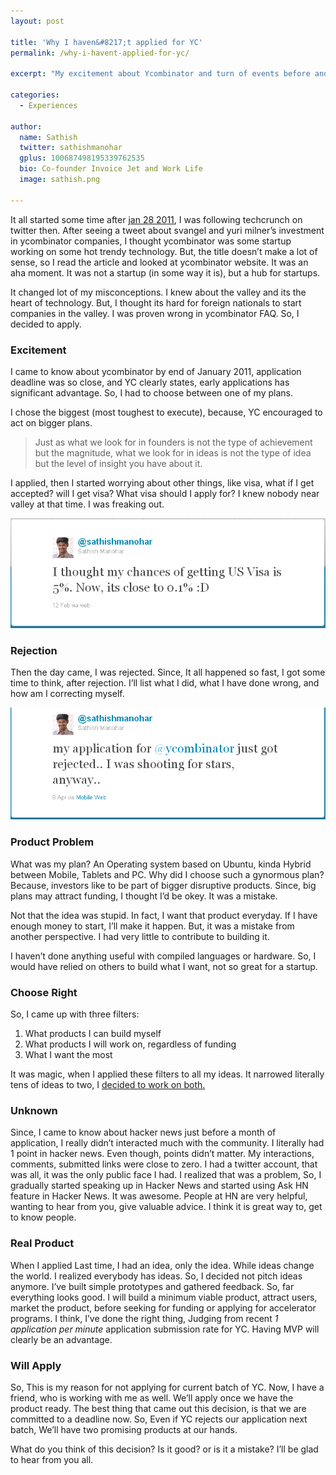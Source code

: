 ```yaml
---
layout: post

title: 'Why I haven&#8217;t applied for YC'
permalink: /why-i-havent-applied-for-yc/

excerpt: "My excitement about Ycombinator and turn of events before and after my application"

categories:
  - Experiences

author: 
  name: Sathish
  twitter: sathishmanohar
  gplus: 100687498195339762535 
  bio: Co-founder Invoice Jet and Work Life
  image: sathish.png

---
```

It all started some time after [jan 28 2011][1], I was following techcrunch on twitter then. After seeing a tweet about svangel and yuri milner&#8217;s investment in ycombinator companies, I thought ycombinator was some startup working on some hot trendy technology. But, the title doesn&#8217;t make a lot of sense, so I read the article and looked at ycombinator website. It was an aha moment. It was not a startup (in some way it is), but a hub for startups.

It changed lot of my misconceptions. I knew about the valley and its the heart of technology. But, I thought its hard for foreign nationals to start companies in the valley. I was proven wrong in ycombinator FAQ. So, I decided to apply.

### Excitement

I came to know about ycombinator by end of January 2011, application deadline was so close, and YC clearly states, early applications has significant advantage. So, I had to choose between one of my plans.

I chose the biggest (most toughest to execute), because, YC encouraged to act on bigger plans. 

> Just as what we look for in founders is not the type of achievement but the magnitude, what we look for in ideas is not the type of idea but the level of insight you have about it.

I applied, then I started worrying about other things, like visa, what if I get accepted? will I get visa? What visa should I apply for? I knew nobody near valley at that time. I was freaking out.

<div class="full"><img src="/images/tweet_about_visa.png"></div>

### Rejection

Then the day came, I was rejected. Since, It all happened so fast, I got some time to think, after rejection. I&#8217;ll list what I did, what I have done wrong, and how am I correcting myself.

<div class="full"><img src="/images/tweet_about_rejection.png"></div>

### Product Problem

What was my plan? An Operating system based on Ubuntu, kinda Hybrid between Mobile, Tablets and PC. Why did I choose such a gynormous plan? Because, investors like to be part of bigger disruptive products. Since, big plans may attract funding, I thought I&#8217;d be okey. It was a mistake.

Not that the idea was stupid. In fact, I want that product everyday. If I have enough money to start, I&#8217;ll make it happen. But, it was a mistake from another perspective. I had very little to contribute to building it.

I haven&#8217;t done anything useful with compiled languages or hardware. So, I would have relied on others to build what I want, not so great for a startup.

### Choose Right

So, I came up with three filters:

1.  What products I can build myself
2.  What products I will work on, regardless of funding
3.  What I want the most

It was magic, when I applied these filters to all my ideas. It narrowed literally tens of ideas to two, I <a href="http://news.ycombinator.com/item?id=2933420" target="_blank">decided to work on both.</a>

### Unknown

Since, I came to know about hacker news just before a month of application, I really didn&#8217;t interacted much with the community. I literally had 1 point in hacker news. Even though, points didn&#8217;t matter. My interactions, comments, submitted links were close to zero. I had a twitter account, that was all, it was the only public face I had. I realized that was a problem, So, I gradually started speaking up in Hacker News and started using Ask HN feature in Hacker News. It was awesome. People at HN are very helpful, wanting to hear from you, give valuable advice. I think it is great way to, get to know people.

### Real Product

When I applied Last time, I had an idea, only the idea. While ideas change the world. I realized everybody has ideas. So, I decided not pitch ideas anymore. I&#8217;ve built simple prototypes and gathered feedback. So, far everything looks good. I will build a minimum viable product, attract users, market the product, before seeking for funding or applying for accelerator programs. I think, I&#8217;ve done the right thing, Judging from recent *1 application per minute* application submission rate for YC. Having MVP will clearly be an advantage.

### Will Apply

So, This is my reason for not applying for current batch of YC. Now, I have a friend, who is working with me as well. We&#8217;ll apply once we have the product ready. The best thing that came out this decision, is that we are committed to a deadline now. So, Even if YC rejects our application next batch, We&#8217;ll have two promising products at our hands.

What do you think of this decision? Is it good? or is it a mistake? I&#8217;ll be glad to hear from you all.

 [1]: http://techcrunch.com/2011/01/28/yuri-milner-sv-angel-offer-every-new-y-combinator-startup-150k/
